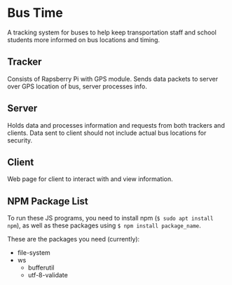 # Bus Time

A tracking system for buses to help keep transportation staff and school students more informed on bus locations and timing.

## Tracker
Consists of Rapsberry Pi with GPS module. Sends data packets to server over GPS location of bus, server processes info.

## Server
Holds data and processes information and requests from both trackers and clients.
Data sent to client should not include actual bus locations for security.

## Client
Web page for client to interact with and view information.


## NPM Package List
To run these JS programs, you need to install npm (`$ sudo apt install npm`), as well as these packages using `$ npm install package_name`.

These are the packages you need (currently):
- file-system
- ws
  - bufferutil
  - utf-8-validate